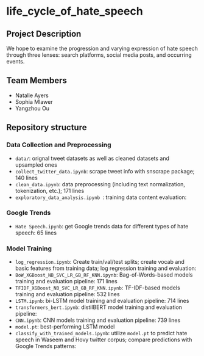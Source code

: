 # life_cycle_of_hate_speech

## Project Description

We hope to examine the progression and varying expression of hate speech through three lenses: search platforms, social media posts, and occurring events. 


## Team Members
- Natalie Ayers
- Sophia Mlawer
- Yangzhou Ou


## Repository structure
### Data Collection and Preprocessing
- `data/`: orignal tweet datasets as well as cleaned datasets and upsampled ones
- `collect_twitter_data.ipynb`: scrape tweet info with snscrape package; 140 lines
- `clean_data.ipynb`: data preprocessing (including text normalization, tokenization, etc.); 171 lines
- `exploratory_data_analysis.ipynb `: training data content evaluation: 

### Google Trends
- `Hate Speech.ipynb`: get Google trends data for different types of hate speech: 65 lines

### Model Training
- `log_regression.ipynb`: Create train/val/test splits; create vocab and basic features from training data; log regression training and evaluation: 
- `BoW_XGBoost_NB_SVC_LR_GB_RF_KNN.ipynb`: Bag-of-Words-based models training and evaluation pipeline: 171 lines
- `TFIDF_XGBoost_NB_SVC_LR_GB_RF_KNN.ipynb`: TF-IDF-based models training and evaluation pipeline: 532 lines
- `LSTM.ipynb`: bi-LSTM model training and evaluation pipeline: 714 lines
- `transformers_bert.ipynb`: distilBERT model training and evaluation pipeline: 
- `CNN.ipynb`: CNN models training and evaluation pipeline: 739 lines
- `model.pt`: best-performing LSTM model
- `classify_with_trained_models.ipynb`: utilize `model.pt` to predict hate speech in Waseem and Hovy twitter corpus; compare predictions with Google Trends patterns: 
